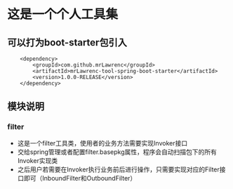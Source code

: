 # 这是一个个人工具集

## 可以打为boot-starter包引入
        <dependency>
            <groupId>com.github.mrLawrenc</groupId>
            <artifactId>mrLawrenc-tool-spring-boot-starter</artifactId>
            <version>1.0.0-RELEASE</version>
        </dependency>
## 模块说明
### filter
- 这是一个filter工具类，使用者的业务方法需要实现Invoker接口
- 交给spring管理或者配置filter.basepkg属性，程序会自动扫描包下的所有Invoker实现类
- 之后用户若需要在Invoker执行业务前后进行操作，只需要实现对应的Filter接口即可（InboundFilter和OutboundFilter）
